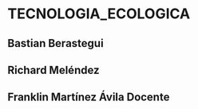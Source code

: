 # TECNOLOGIA_ECOLOGICA
## Bastian Berastegui
## Richard Meléndez 
## Franklin Martínez Ávila Docente
